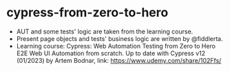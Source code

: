 # cypress-from-zero-to-hero
- AUT and some tests' logic are taken from the learning course. 
- Present page objects and tests' business logic are written by @fiddlerta.
- Learning course: Cypress: Web Automation Testing from Zero to Hero
E2E Web UI Automation from scratch. Up to date with Cypress v12 (01/2023) by Artem Bodnar, link: https://www.udemy.com/share/102Ffs/
